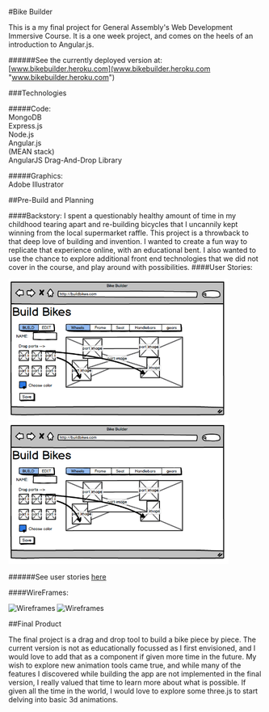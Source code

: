 #Bike Builder

This is a my final project for General Assembly's Web Development Immersive Course. It is a one week project, and comes on the heels of an introduction to Angular.js.

######See the currently deployed version at: [www.bikebuilder.heroku.com](www.bikebuilder.heroku.com  "www.bikebuilder.heroku.com")


###Technologies

#####Code:  
	MongoDB  
	Express.js  
	Node.js  
	Angular.js  
	(MEAN stack)  
	AngularJS Drag-And-Drop Library

#####Graphics:  
	Adobe Illustrator

##Pre-Build and Planning


####Backstory:
I spent a questionably healthy amount of time in my childhood tearing apart and re-building bicycles that I uncannily kept winning from the local supermarket raffle. This project is a throwback to that deep love of building and invention. I wanted to create a fun way to replicate that experience online, with an educational bent. I also wanted to use the chance to explore additional front end technologies that we did not cover in the course, and play around with possibilities. 
####User Stories:

![Wireframes](./public/images/balsamiq1.png?raw=true "Wireframe")
![Wireframes](./public/images/balsamiq1.png?raw=true "Wireframe")

######See user stories [here](https://www.pivotaltracker.com/n/projects/1650761 "https://www.pivotaltracker.com/n/projects/1650761")

####WireFrames: 

![Wireframes](http://imgur.com/kTHVcj7 "Wire Frame")
![Wireframes](http://imgur.com/4NH4thj "Wire Frame")


##Final Product

The final project is a drag and drop tool to build a bike piece by piece. The current version is not as educationally focussed as I first envisioned, and I would love to add that as a component if given more time in the future. My wish to explore new animation tools came true, and while many of the features I discovered while building the app are not implemented in the final version, I really valued that time to learn more about what is possible. If given all the time in the world, I would love to explore some three.js to start delving into basic 3d animations. 
